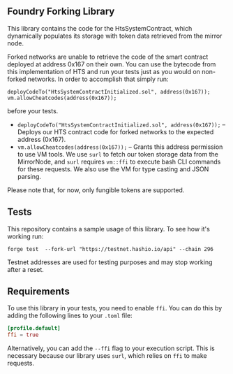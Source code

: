 ## Foundry Forking Library

This library contains the code for the HtsSystemContract, which dynamically populates its storage with token data retrieved from the mirror node.

Forked networks are unable to retrieve the code of the smart contract deployed at address 0x167 on their own.  You can use the bytecode from this implementation of HTS and run your tests just as you would on non-forked networks. In order to accomplish that simply run:

```solidity
deployCodeTo("HtsSystemContractInitialized.sol", address(0x167));
vm.allowCheatcodes(address(0x167));
```
before your tests.

 - `deployCodeTo("HtsSystemContractInitialized.sol", address(0x167));` – Deploys our HTS contract code for forked networks to the expected address (0x167).
 - `vm.allowCheatcodes(address(0x167));` – Grants this address permission to use VM tools. We use `surl` to fetch our token storage data from the MirrorNode, and `surl` requires `vm::ffi` to execute bash CLI commands for these requests. We also use the VM for type casting and JSON parsing.

Please note that, for now, only fungible tokens are supported.

## Tests

This repository contains a sample usage of this library. To see how it's working run:
```shell
forge test  --fork-url "https://testnet.hashio.io/api" --chain 296
```
Testnet addresses are used for testing purposes and may stop working after a reset.

## Requirements

To use this library in your tests, you need to enable `ffi`. You can do this by adding the following lines to your `.toml` file:

```toml
[profile.default]
ffi = true
```

Alternatively, you can add the `--ffi` flag to your execution script. This is necessary because our library uses `surl`, which relies on `ffi` to make requests.

